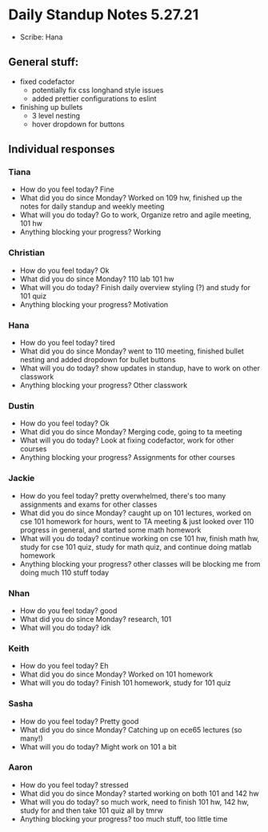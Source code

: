# Daily Standup Notes 5.27.21
* Scribe: Hana

## General stuff:
* fixed codefactor
    * potentially fix css longhand style issues
    * added prettier configurations to eslint
* finishing up bullets
    * 3 level nesting
    * hover dropdown for buttons 

## Individual responses
### Tiana
* How do you feel today? Fine
* What did you do since Monday? Worked on 109 hw, finished up the notes for daily standup and weekly meeting
* What will you do today? Go to work, Organize retro and agile meeting, 101 hw
* Anything blocking your progress? Working

### Christian
* How do you feel today? Ok
* What did you do since Monday? 110 lab 101 hw
* What will you do today? Finish daily overview styling (?) and study for 101 quiz
* Anything blocking your progress? Motivation

### Hana
* How do you feel today? tired
* What did you do since Monday? went to 110 meeting, finished bullet nesting and added dropdown for bullet buttons
* What will you do today? show updates in standup, have to work on other classwork
* Anything blocking your progress? Other classwork

### Dustin
* How do you feel today? Ok
* What did you do since Monday? Merging code, going to ta meeting
* What will you do today? Look at fixing codefactor, work for other courses
* Anything blocking your progress? Assignments for other courses

### Jackie
* How do you feel today? pretty overwhelmed, there's too many assignments and exams for other classes
* What did you do since Monday? caught up on 101 lectures, worked on cse 101 homework for hours, went to TA meeting & just looked over 110 progress in general, and started some math homework
* What will you do today? continue working on cse 101 hw, finish math hw, study for cse 101 quiz, study for math quiz, and continue doing matlab homework
* Anything blocking your progress? other classes will be blocking me from doing much 110 stuff today

### Nhan
* How do you feel today? good
* What did you do since Monday? research, 101
* What will you do today? idk

### Keith
* How do you feel today? Eh
* What did you do since Monday? Worked on 101 homework
* What will you do today? Finish 101 homework, study for 101 quiz

### Sasha
* How do you feel today? Pretty good
* What did you do since Monday? Catching up on ece65 lectures (so many!)
* What will you do today? Might work on 101 a bit

### Aaron
* How do you feel today? stressed
* What did you do since Monday? started working on both 101 and 142 hw
* What will you do today? so much work, need to finish 101 hw, 142 hw, study for and then take 101 quiz all by tmrw
* Anything blocking your progress? too much stuff, too little time
